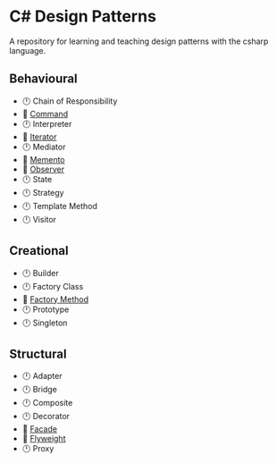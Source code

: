 # C# Design Patterns

A repository for learning and teaching design patterns with the csharp language.

## Behavioural

- :clock12: Chain of Responsibility
- :construction: [Command](./src/command/)
- :clock12: Interpreter
- :construction: [Iterator](./src/iterator/)
- :clock12: Mediator
- :construction: [Memento](./src/memento/)
- :construction: [Observer](./src/observer/)
- :clock12: State
- :clock12: Strategy
- :clock12: Template Method
- :clock12: Visitor

## Creational

- :clock12: Builder
- :clock12: Factory Class
- :construction: [Factory Method](./src/factory_method/)
- :clock12: Prototype
- :clock12: Singleton

## Structural

- :clock12: Adapter
- :clock12: Bridge
- :clock12: Composite
- :clock12: Decorator
- :construction: [Facade](./src/facade/)
- :construction: [Flyweight](./src/flyweight/)
- :clock12: Proxy
